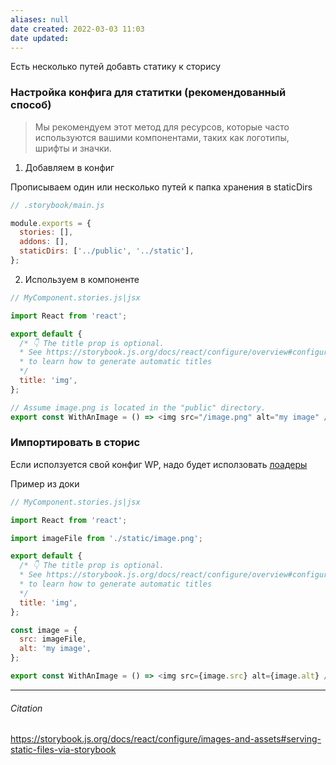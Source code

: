 ```yaml
---
aliases: null
date created: 2022-03-03 11:03
date updated:
---
```

Есть несколько путей добавть статику к сторису

### Настройка конфига для статитки (рекомендованный способ)
>Мы рекомендуем этот метод для ресурсов, которые часто используются вашими компонентами, таких как логотипы, шрифты и значки.

1. Добавляем в конфиг 

Прописываем один или несколько путей к папка хранения в staticDirs

```js
// .storybook/main.js

module.exports = {
  stories: [],
  addons: [],
  staticDirs: ['../public', '../static'],
};
```

2. Используем в компоненте

```js
// MyComponent.stories.js|jsx

import React from 'react';

export default {
  /* 👇 The title prop is optional.
  * See https://storybook.js.org/docs/react/configure/overview#configure-story-loading
  * to learn how to generate automatic titles
  */
  title: 'img',
};

// Assume image.png is located in the "public" directory.
export const WithAnImage = () => <img src="/image.png" alt="my image" />;
```



### Импортировать в сторис

Если исползуется свой конфиг WP, надо будет исползовать [лоадеры](https://v4.webpack.js.org/loaders/)

Пример из доки

```js
// MyComponent.stories.js|jsx

import React from 'react';

import imageFile from './static/image.png';

export default {
  /* 👇 The title prop is optional.
  * See https://storybook.js.org/docs/react/configure/overview#configure-story-loading
  * to learn how to generate automatic titles
  */
  title: 'img',
};

const image = {
  src: imageFile,
  alt: 'my image',
};

export const WithAnImage = () => <img src={image.src} alt={image.alt} />;
```



---

###### Citation

https://storybook.js.org/docs/react/configure/images-and-assets#serving-static-files-via-storybook